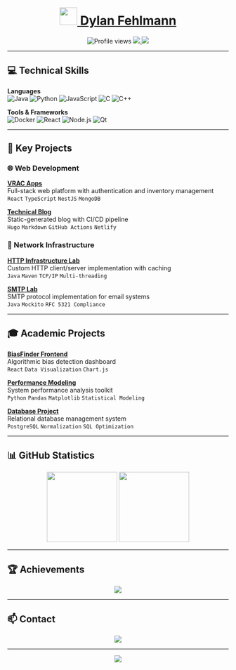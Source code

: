 <!-- Header -->
<div align="center">
  <h1>
    <a href="https://www.fehlmann.dev">
      <img src="https://em-content.zobj.net/source/microsoft-teams/363/rocket_1f680.png" width="40"/>
      Dylan Fehlmann
    </a>
  </h1>
</div>

<div align="center">
  <img src="https://komarev.com/ghpvc/?username=FehlmannDy&label=PROFILE+VIEWS&style=flat-square&color=blueviolet" alt="Profile views"/>
  <a href="https://www.linkedin.com/in/dylan-fehlmann">
    <img src="https://img.shields.io/badge/-LinkedIn-0077B5?style=flat-square&logo=linkedin"/>
  </a>
  <a href="mailto:dylan@fehlmann.dev">
    <img src="https://img.shields.io/badge/-Gmail-EA4335?style=flat-square&logo=gmail"/>
  </a>
</div>

---

## 💻 Technical Skills

**Languages**  
![Java](https://img.shields.io/badge/Java-ED8B00?logo=openjdk&logoColor=white)
![Python](https://img.shields.io/badge/Python-3776AB?logo=python&logoColor=white)
![JavaScript](https://img.shields.io/badge/JavaScript-F7DF1E?logo=javascript&logoColor=black)
![C](https://img.shields.io/badge/C-A8B9CC?logo=c&logoColor=black)
![C++](https://img.shields.io/badge/C%2B%2B-00599C?logo=c%2B%2B&logoColor=white)

**Tools & Frameworks**  
![Docker](https://img.shields.io/badge/Docker-2496ED?logo=docker&logoColor=white)
![React](https://img.shields.io/badge/React-20232A?logo=react&logoColor=61DAFB)
![Node.js](https://img.shields.io/badge/Node.js-339933?logo=nodedotjs&logoColor=white)
![Qt](https://img.shields.io/badge/Qt-41CD52?logo=qt)

---

## 🚀 Key Projects

### 🌐 Web Development
**[VRAC Apps](https://github.com/FehlmannDy/vracapps.ch)**  
Full-stack web platform with authentication and inventory management  
`React` `TypeScript` `NestJS` `MongoDB`

**[Technical Blog](https://github.com/FehlmannDy/myblog)**  
Static-generated blog with CI/CD pipeline  
`Hugo` `Markdown` `GitHub Actions` `Netlify`

### 🔌 Network Infrastructure
**[HTTP Infrastructure Lab](https://github.com/FehlmannDy/dai-lab-http-infrastructure)**  
Custom HTTP client/server implementation with caching  
`Java` `Maven` `TCP/IP` `Multi-threading`

**[SMTP Lab](https://github.com/FehlmannDy/dai-lab-smtp)**  
SMTP protocol implementation for email systems  
`Java` `Mockito` `RFC 5321 Compliance`

---

## 🎓 Academic Projects

**[BiasFinder Frontend](https://github.com/hliosone/biasfinder-frontend)**  
Algorithmic bias detection dashboard  
`React` `Data Visualization` `Chart.js`

**[Performance Modeling](https://github.com/hliosone/performance-modeling-data-analysis)**  
System performance analysis toolkit  
`Python` `Pandas` `Matplotlib` `Statistical Modeling`

**[Database Project](https://github.com/HEIGVD-202409-BDR-C/project-fehlmann_halimi_stelcher)**  
Relational database management system  
`PostgreSQL` `Normalization` `SQL Optimization`

---

## 📊 GitHub Statistics

<div align="center">
  <img height="160" src="https://github-readme-stats.vercel.app/api?username=FehlmannDy&show_icons=true&theme=radical"/>
  <img height="160" src="https://github-readme-stats.vercel.app/api/top-langs/?username=FehlmannDy&layout=compact&theme=radical"/>
</div>

---

## 🏆 Achievements

<div align="center">
  <img src="https://github-profile-trophy.vercel.app/?username=FehlmannDy&theme=onedark&margin-w=15&column=7"/>
</div>

---

## 📫 Contact

<div align="center">
  <a href="https://www.fehlmann.dev">
    <img src="https://img.shields.io/badge/-Portfolio-4B0082?style=for-the-badge"/>
  </a>
</div>

---

<div align="center">
  <img src="https://capsule-render.vercel.app/api?type=soft&color=auto&height=40&section=footer&text=Made%20with%20%E2%9D%A4%EF%B8%8F%20in%20Switzerland&fontSize=14"/>
</div>
